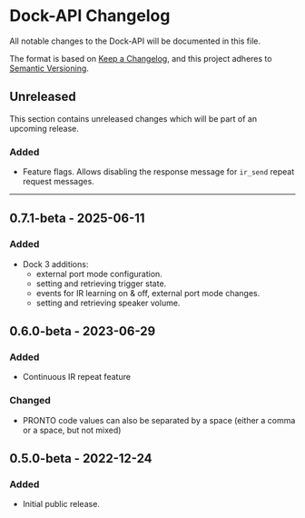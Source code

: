 # Dock-API Changelog
All notable changes to the Dock-API will be documented in this file.

The format is based on [Keep a Changelog](https://keepachangelog.com/en/1.0.0/),
and this project adheres to [Semantic Versioning](https://semver.org/spec/v2.0.0.html).

## Unreleased

This section contains unreleased changes which will be part of an upcoming release. 

### Added
- Feature flags. Allows disabling the response message for `ir_send` repeat request messages.

---

## 0.7.1-beta - 2025-06-11
### Added
- Dock 3 additions:
    - external port mode configuration.
    - setting and retrieving trigger state.
    - events for IR learning on & off, external port mode changes.
    - setting and retrieving speaker volume.

## 0.6.0-beta - 2023-06-29
### Added
- Continuous IR repeat feature
### Changed
- PRONTO code values can also be separated by a space (either a comma or a space, but not mixed)

## 0.5.0-beta - 2022-12-24
### Added
- Initial public release.
